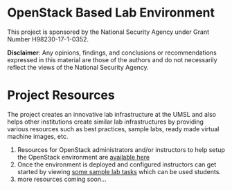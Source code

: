 # OpenStack Based Lab Environment
This project is sponsored by the National Security Agency under Grant Number H98230-17-1-0352. 

**Disclaimer**: Any opinions, findings, and conclusions or recommendations expressed in this material are those of the authors and do not necessarily reflect the views of the National Security Agency.

# Project Resources
The project creates an innovative lab infrastructure at the UMSL and also helps other institutions create similar lab infrastructures by providing various resources such as best practices, sample labs, ready made virtual machine images, etc.

1. Resources for OpenStack administrators and/or instructors to help setup the OpenStack environment are [available here](https://github.com/citil/setup-instructions-admins-instructors)
2. Once the environment is deployed and configured instructors can get started by viewing [some sample lab tasks](https://github.com/citil/sample-labs) which can be used students. 
3. more resources coming soon...

